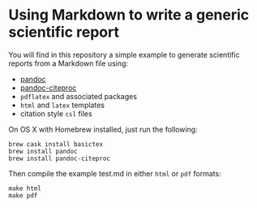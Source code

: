 # Using Markdown to write a generic scientific report

You will find in this repository a simple example to generate scientific reports from a Markdown file using:

- [pandoc](http://pandoc.org)
- [pandoc-citeproc](https://github.com/jgm/pandoc-citeproc)
- `pdflatex` and associated packages
- `html` and `latex` templates
- citation style `csl` files

On OS X with Homebrew installed, just run the following:

    brew cask install basictex
    brew install pandoc
    brew install pandoc-citeproc

Then compile the example test.md in either `html` or `pdf` formats:

    make html
    make pdf